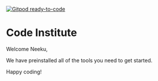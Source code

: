 [![Gitpod ready-to-code](https://img.shields.io/badge/Gitpod-ready--to--code-blue?logo=gitpod)](https://gitpod.io/#https://github.com/neeku/MS1-Project-Portfolio)

# Code Institute

Welcome Neeku,

We have preinstalled all of the tools you need to get started.

Happy coding!